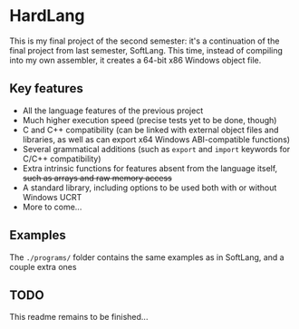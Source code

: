 # HardLang

This is my final project of the second semester: it's a continuation of the final 
project from last semester, SoftLang. This time, instead of compiling into my own
assembler, it creates a 64-bit x86 Windows object file. 

## Key features
 - All the language features of the previous project
 - Much higher execution speed (precise tests yet to be done, though)
 - C and C++ compatibility (can be linked with external object files and libraries, 
   as well as can export x64 Windows ABI-compatible functions)
 - Several grammatical additions (such as `export` and `import` keywords for C/C++
   compatibility)
 - Extra intrinsic functions for features absent from the language itself, ~~such as
   arrays and raw memory access~~
 - A standard library, including options to be used both with or without Windows UCRT
 - More to come...

## Examples
The `./programs/` folder contains the same examples as in SoftLang, and a couple extra ones

## TODO
This readme remains to be finished...